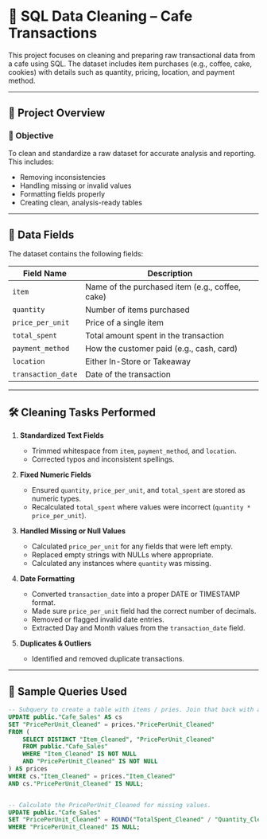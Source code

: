 # 🧹 SQL Data Cleaning – Cafe Transactions

This project focuses on cleaning and preparing raw transactional data from a cafe using SQL. The dataset includes item purchases (e.g., coffee, cake, cookies) with details such as quantity, pricing, location, and payment method.

---

## 📂 Project Overview

### 📌 Objective
To clean and standardize a raw dataset for accurate analysis and reporting. This includes:
- Removing inconsistencies
- Handling missing or invalid values
- Formatting fields properly
- Creating clean, analysis-ready tables

---

## 🧾 Data Fields

The dataset contains the following fields:

| Field Name        | Description                                      |
|-------------------|--------------------------------------------------|
| `item`            | Name of the purchased item (e.g., coffee, cake)  |
| `quantity`        | Number of items purchased                        |
| `price_per_unit`  | Price of a single item                           |
| `total_spent`     | Total amount spent in the transaction            |
| `payment_method`  | How the customer paid (e.g., cash, card)         |
| `location`        | Either In-Store or Takeaway                      |
| `transaction_date`| Date of the transaction                          |

---

## 🛠️ Cleaning Tasks Performed

1. **Standardized Text Fields**
   - Trimmed whitespace from `item`, `payment_method`, and `location`.
   - Corrected typos and inconsistent spellings.

2. **Fixed Numeric Fields**
   - Ensured `quantity`, `price_per_unit`, and `total_spent` are stored as numeric types.
   - Recalculated `total_spent` where values were incorrect (`quantity * price_per_unit`).

3. **Handled Missing or Null Values**
   - Calculated `price_per_unit` for any fields that were left empty.
   - Replaced empty strings with NULLs where appropriate.
   - Calculated any instances where `quantity` was missing.

4. **Date Formatting**
   - Converted `transaction_date` into a proper DATE or TIMESTAMP format.
   - Made sure `price_per_unit` field had the correct number of decimals.
   - Removed or flagged invalid date entries.
   - Extracted Day and Month values from the `transaction_date` field.

5. **Duplicates & Outliers**
   - Identified and removed duplicate transactions.

---

## 🧪 Sample Queries Used

```sql
-- Subquery to create a table with items / pries. Join that back with all rows.
UPDATE public."Cafe_Sales" AS cs
SET "PricePerUnit_Cleaned" = prices."PricePerUnit_Cleaned"
FROM (
    SELECT DISTINCT "Item_Cleaned", "PricePerUnit_Cleaned"
    FROM public."Cafe_Sales"
    WHERE "Item_Cleaned" IS NOT NULL
    AND "PricePerUnit_Cleaned" IS NOT NULL
) AS prices
WHERE cs."Item_Cleaned" = prices."Item_Cleaned" 
AND cs."PricePerUnit_Cleaned" IS NULL;


-- Calculate the PricePerUnit_Cleaned for missing values.
UPDATE public."Cafe_Sales"
SET "PricePerUnit_Cleaned" = ROUND("TotalSpent_Cleaned" / "Quantity_Cleaned", 1)
WHERE "PricePerUnit_Cleaned" IS NULL;
